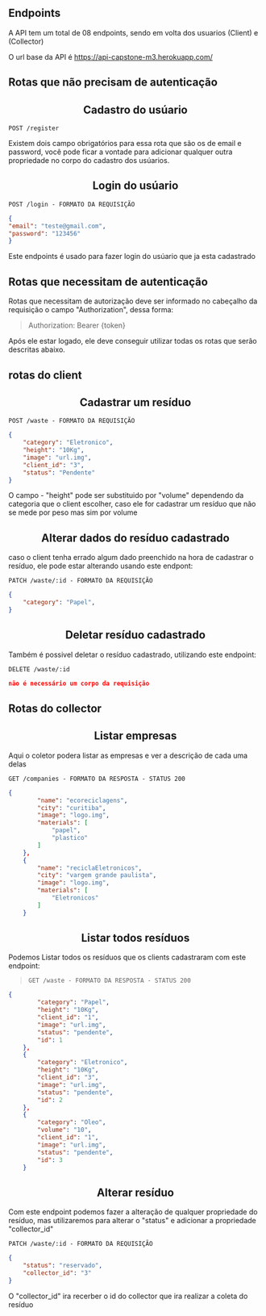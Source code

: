 ## Endpoints

A API tem um total de 08 endpoints, sendo em volta dos usuarios (Client) e (Collector) 

O url base da API é https://api-capstone-m3.herokuapp.com/


## Rotas que não precisam de autenticação

<h2 align ='center'> Cadastro do usúario </h2>

`POST /register`

Existem dois campo obrigatórios para essa rota que são os de email e password, você pode ficar a vontade para adicionar qualquer outra propriedade no corpo do cadastro dos usúarios.

<h2 align ='center'> Login do usúario </h2>

`POST /login - FORMATO DA REQUISIÇÃO`
```json
{
"email": "teste@gmail.com",
"password": "123456"
}
```

Este endpoints é usado para fazer login do usúario que ja esta cadastrado

## Rotas que necessitam de autenticação

Rotas que necessitam de autorização deve ser informado no cabeçalho da requisição o campo "Authorization", dessa forma:

> Authorization: Bearer {token}

Após ele estar logado, ele deve conseguir utilizar todas os rotas que serão descritas abaixo.


## rotas do client

<h2 align ='center'> Cadastrar um resíduo </h2>

`POST /waste - FORMATO DA REQUISIÇÃO`
```json
{
	"category": "Eletronico",
	"height": "10Kg",
	"image": "url.img",
    "client_id": "3",
	"status": "Pendente"
}
```

   O campo - "height" pode ser substituido por "volume" dependendo da categoria que o client escolher, caso ele for cadastrar um resíduo que não se mede por peso mas sim por volume

<h2 align ='center'> Alterar dados do resíduo cadastrado </h2>

caso o client tenha errado algum dado preenchido na hora de cadastrar o resíduo, ele pode estar alterando usando este endpont:

`PATCH /waste/:id - FORMATO DA REQUISIÇÃO`
```json
{
	"category": "Papel",
}
```

<h2 align ='center'> Deletar resíduo cadastrado </h2>

Também é possivel deletar o resíduo cadastrado, utilizando este endpoint:

`DELETE /waste/:id`
```json
não é necessário um corpo da requisição
```

## Rotas do collector

<h2 align ='center'> Listar empresas </h2>

Aqui o coletor podera listar as empresas e ver a descrição de cada uma delas

`GET /companies - FORMATO DA RESPOSTA - STATUS 200`
```json
{
		"name": "ecoreciclagens",
		"city": "curitiba",
		"image": "logo.img",
		"materials": [
			"papel",
			"plastico"
		]
	},
	{
		"name": "reciclaEletronicos",
		"city": "vargem grande paulista",
		"image": "logo.img",
		"materials": [
			"Eletronicos"
		]
	}
```

<h2 align ='center'> Listar todos resíduos </h2>

Podemos Listar todos os resíduos que os clients cadastraram  com este endpoint:

> `GET /waste - FORMATO DA RESPOSTA - STATUS 200`
```json
{
		"category": "Papel",
		"height": "10Kg",
		"client_id": "1",
		"image": "url.img",
		"status": "pendente",
		"id": 1
	},
	{
		"category": "Eletronico",
		"height": "10Kg",
		"client_id": "3",
		"image": "url.img",
		"status": "pendente",
		"id": 2
	},
	{
		"category": "Oleo",
		"volume": "10",
		"client_id": "1",
		"image": "url.img",
		"status": "pendente",
		"id": 3
	}
```


<h2 align ='center'> Alterar resíduo </h2>

Com este endpoint podemos fazer a alteração de qualquer propriedade do resíduo, mas utilizaremos para alterar o "status" e adicionar a propriedade "collector_id"

`PATCH /waste/:id - FORMATO DA REQUISIÇÃO`
```json
{
	"status": "reservado",
    "collector_id": "3"
}
```
O "collector_id" ira recerber o id do collector que ira realizar a coleta do resíduo
